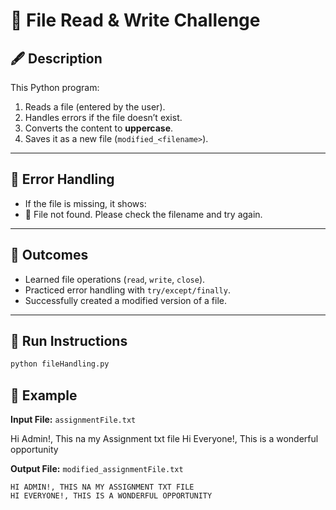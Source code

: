
# 📂 File Read & Write Challenge

## 🖋️ Description

This Python program:

1. Reads a file (entered by the user).
2. Handles errors if the file doesn’t exist.
3. Converts the content to **uppercase**.
4. Saves it as a new file (`modified_<filename>`).

---

## 🧪 Error Handling

- If the file is missing, it shows:
- 🚫 File not found. Please check the filename and try again.


---
## 🎉 Outcomes  
- Learned file operations (`read`, `write`, `close`).  
- Practiced error handling with `try/except/finally`.  
- Successfully created a modified version of a file.
---
## 🚀 Run Instructions

```bash
python fileHandling.py
```



## 📝 Example

**Input File:** `assignmentFile.txt`

Hi Admin!, This na my Assignment txt file
Hi Everyone!, This is a wonderful opportunity


**Output File:** `modified_assignmentFile.txt`

<pre class="overflow-visible!" data-start="971" data-end="1066"><div class="contain-inline-size rounded-2xl relative bg-token-sidebar-surface-primary"><div class="sticky top-9"><div class="absolute end-0 bottom-0 flex h-9 items-center pe-2"><div class="bg-token-bg-elevated-secondary text-token-text-secondary flex items-center gap-4 rounded-sm px-2 font-sans text-xs"></div></div></div><div class="overflow-y-auto p-4" dir="ltr"><code class="whitespace-pre!"><span><span>HI </span><span>ADMIN</span><span>!, THIS NA MY ASSIGNMENT TXT FILE
HI EVERYONE!, THIS </span><span>IS</span><span> A WONDERFUL OPPORTUNITY</span></span></code></div></div></pre>
